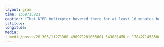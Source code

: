 ```yaml
---
layout: gram
time: 1369715821
caption: "That NYPD helicopter hovered there for at least 10 minutes before we moved on, and there were others!"
latitude: 
longitude: 
media:
- media/posts/201305/11273360_490972281055604_343081456_n_17842714585000351.jpg
---
```

